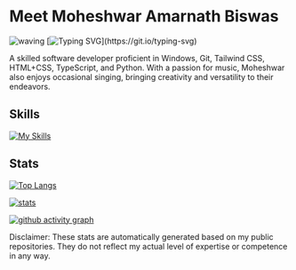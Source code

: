 # Meet Moheshwar Amarnath Biswas

![waving](https://capsule-render.vercel.app/api?type=waving&color=timeGradient)
[![Typing SVG](https://readme-typing-svg.demolab.com?lines=Full-stack+developer;Always+learning!)](https://git.io/typing-svg)

A skilled software developer proficient in Windows, Git, Tailwind CSS, HTML+CSS, TypeScript, and Python. With a passion for music, Moheshwar also enjoys occasional singing, bringing creativity and versatility to their endeavors.

## Skills

[![My Skills](https://skillicons.dev/icons?i=bash,powershell,linux,c,py,html,css,js,ts,md,bootstrap,tailwind,vscode,git,github,vite,ps,pr,discord,twitter,stackoverflow,azure,cloudflare,vercel)](https://skillicons.dev)

## Stats

[![Top Langs](https://github-readme-stats.vercel.app/api/top-langs?username=fluentmoheshwar&show_icons=true&theme=vue-dark&locale=en&layout=compact)](https://github.com/anuraghazra/github-readme-stats)

[![stats](https://github-readme-stats.vercel.app/api?username=fluentmoheshwar&show_icons=true&theme=vue-dark)](https://github.com/anuraghazra/github-readme-stats)

[![github activity graph](https://githubactivitygraph.vercel.app/graph?username=fluentmoheshwar&theme=vue)](https://github.com/fluentmoheshwar/githubactivitygraph)

Disclaimer: These stats are automatically generated based on my public repositories. They do not reflect my actual level of expertise or competence in any way.
